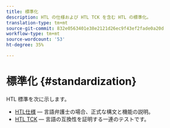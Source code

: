 ```yaml
---
title: 標準化
description: HTL の仕様および HTL TCK を含む HTL の標準化。
translation-type: tm+mt
source-git-commit: 832e0563401e38e2121d26ec9f43ef2fade0a20d
workflow-type: tm+mt
source-wordcount: '53'
ht-degree: 35%

---
```



# 標準化 {#standardization}

HTL 標準を次に示します。

* [HTL仕様](https://github.com/adobe/htl-spec)  — 言語弁護士の場合、正式な構文と機能の説明。
* [HTL TCK](https://github.com/adobe/htl-tck)  — 言語の互換性を証明する一連のテストです。
